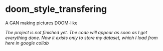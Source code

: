 # doom_style_transfering
A GAN making pictures DOOM-like

<i>The project is not finished yet. The code will appear as soon as I get everything done. Now it exists only to store my dataset, which I load from here in google collab</i>
